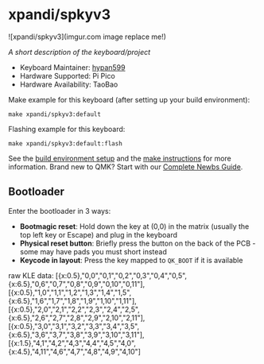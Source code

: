 # xpandi/spkyv3

![xpandi/spkyv3](imgur.com image replace me!)

*A short description of the keyboard/project*

* Keyboard Maintainer: [hypan599](https://github.com/hypan599)
* Hardware Supported: Pi Pico
* Hardware Availability: TaoBao

Make example for this keyboard (after setting up your build environment):

    make xpandi/spkyv3:default

Flashing example for this keyboard:

    make xpandi/spkyv3:default:flash

See the [build environment setup](https://docs.qmk.fm/#/getting_started_build_tools) and the [make instructions](https://docs.qmk.fm/#/getting_started_make_guide) for more information. Brand new to QMK? Start with our [Complete Newbs Guide](https://docs.qmk.fm/#/newbs).

## Bootloader

Enter the bootloader in 3 ways:

* **Bootmagic reset**: Hold down the key at (0,0) in the matrix (usually the top left key or Escape) and plug in the keyboard
* **Physical reset button**: Briefly press the button on the back of the PCB - some may have pads you must short instead
* **Keycode in layout**: Press the key mapped to `QK_BOOT` if it is available

raw KLE data:
[{x:0.5},"0,0","0,1","0,2","0,3","0,4","0,5",{x:6.5},"0,6","0,7","0,8","0,9","0,10","0,11"],
[{x:0.5},"1,0","1,1","1,2","1,3","1,4","1,5",{x:6.5},"1,6","1,7","1,8","1,9","1,10","1,11"],
[{x:0.5},"2,0","2,1","2,2","2,3","2,4","2,5",{x:6.5},"2,6","2,7","2,8","2,9","2,10","2,11"],
[{x:0.5},"3,0","3,1","3,2","3,3","3,4","3,5",{x:6.5},"3,6","3,7","3,8","3,9","3,10","3,11"],
[{x:1.5},"4,1","4,2","4,3","4,4","4,5","4,0",{x:4.5},"4,11","4,6","4,7","4,8","4,9","4,10"]
